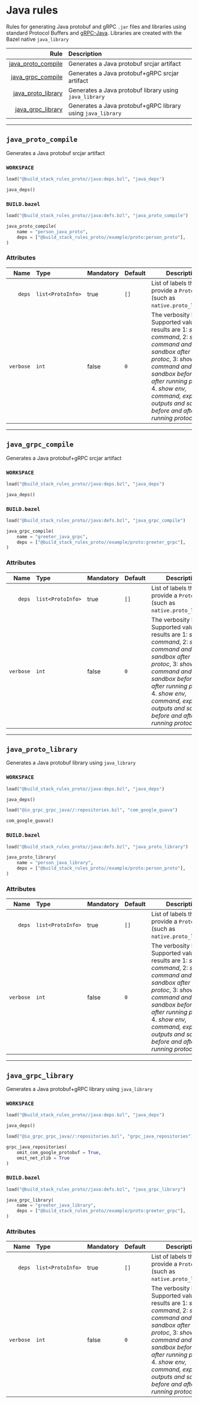 # Java rules

Rules for generating Java protobuf and gRPC `.jar` files and libraries using standard Protocol Buffers and [gRPC-Java](https://github.com/grpc/grpc-java). Libraries are created with the Bazel native `java_library`

| Rule | Description |
| ---: | :--- |
| [java_proto_compile](#java_proto_compile) | Generates a Java protobuf srcjar artifact |
| [java_grpc_compile](#java_grpc_compile) | Generates a Java protobuf+gRPC srcjar artifact |
| [java_proto_library](#java_proto_library) | Generates a Java protobuf library using `java_library` |
| [java_grpc_library](#java_grpc_library) | Generates a Java protobuf+gRPC library using `java_library` |

---

## `java_proto_compile`

Generates a Java protobuf srcjar artifact

### `WORKSPACE`

```python
load("@build_stack_rules_proto//java:deps.bzl", "java_deps")

java_deps()
```

### `BUILD.bazel`

```python
load("@build_stack_rules_proto//java:defs.bzl", "java_proto_compile")

java_proto_compile(
    name = "person_java_proto",
    deps = ["@build_stack_rules_proto//example/proto:person_proto"],
)
```

### Attributes

| Name | Type | Mandatory | Default | Description |
| ---: | :--- | --------- | ------- | ----------- |
| `deps` | `list<ProtoInfo>` | true | `[]`    | List of labels that provide a `ProtoInfo` (such as `native.proto_library`)          |
| `verbose` | `int` | false | `0`    | The verbosity level. Supported values and results are 1: *show command*, 2: *show command and sandbox after running protoc*, 3: *show command and sandbox before and after running protoc*, 4. *show env, command, expected outputs and sandbox before and after running protoc*          |

---

## `java_grpc_compile`

Generates a Java protobuf+gRPC srcjar artifact

### `WORKSPACE`

```python
load("@build_stack_rules_proto//java:deps.bzl", "java_deps")

java_deps()
```

### `BUILD.bazel`

```python
load("@build_stack_rules_proto//java:defs.bzl", "java_grpc_compile")

java_grpc_compile(
    name = "greeter_java_grpc",
    deps = ["@build_stack_rules_proto//example/proto:greeter_grpc"],
)
```

### Attributes

| Name | Type | Mandatory | Default | Description |
| ---: | :--- | --------- | ------- | ----------- |
| `deps` | `list<ProtoInfo>` | true | `[]`    | List of labels that provide a `ProtoInfo` (such as `native.proto_library`)          |
| `verbose` | `int` | false | `0`    | The verbosity level. Supported values and results are 1: *show command*, 2: *show command and sandbox after running protoc*, 3: *show command and sandbox before and after running protoc*, 4. *show env, command, expected outputs and sandbox before and after running protoc*          |

---

## `java_proto_library`

Generates a Java protobuf library using `java_library`

### `WORKSPACE`

```python
load("@build_stack_rules_proto//java:deps.bzl", "java_deps")

java_deps()

load("@io_grpc_grpc_java//:repositories.bzl", "com_google_guava")

com_google_guava()
```

### `BUILD.bazel`

```python
load("@build_stack_rules_proto//java:defs.bzl", "java_proto_library")

java_proto_library(
    name = "person_java_library",
    deps = ["@build_stack_rules_proto//example/proto:person_proto"],
)
```

### Attributes

| Name | Type | Mandatory | Default | Description |
| ---: | :--- | --------- | ------- | ----------- |
| `deps` | `list<ProtoInfo>` | true | `[]`    | List of labels that provide a `ProtoInfo` (such as `native.proto_library`)          |
| `verbose` | `int` | false | `0`    | The verbosity level. Supported values and results are 1: *show command*, 2: *show command and sandbox after running protoc*, 3: *show command and sandbox before and after running protoc*, 4. *show env, command, expected outputs and sandbox before and after running protoc*          |

---

## `java_grpc_library`

Generates a Java protobuf+gRPC library using `java_library`

### `WORKSPACE`

```python
load("@build_stack_rules_proto//java:deps.bzl", "java_deps")

java_deps()

load("@io_grpc_grpc_java//:repositories.bzl", "grpc_java_repositories")

grpc_java_repositories(
    omit_com_google_protobuf = True,
    omit_net_zlib = True
)
```

### `BUILD.bazel`

```python
load("@build_stack_rules_proto//java:defs.bzl", "java_grpc_library")

java_grpc_library(
    name = "greeter_java_library",
    deps = ["@build_stack_rules_proto//example/proto:greeter_grpc"],
)
```

### Attributes

| Name | Type | Mandatory | Default | Description |
| ---: | :--- | --------- | ------- | ----------- |
| `deps` | `list<ProtoInfo>` | true | `[]`    | List of labels that provide a `ProtoInfo` (such as `native.proto_library`)          |
| `verbose` | `int` | false | `0`    | The verbosity level. Supported values and results are 1: *show command*, 2: *show command and sandbox after running protoc*, 3: *show command and sandbox before and after running protoc*, 4. *show env, command, expected outputs and sandbox before and after running protoc*          |
